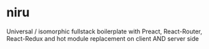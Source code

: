 # niru
Universal / isomorphic fullstack boilerplate with Preact, React-Router, React-Redux and hot module replacement on client AND server side
